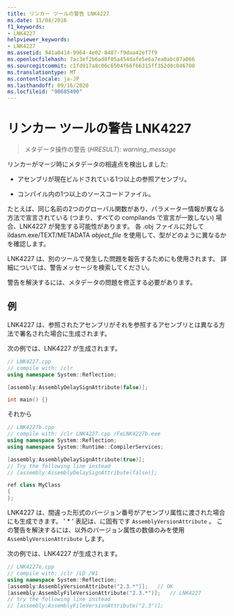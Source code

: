 ```yaml
---
title: リンカー ツールの警告 LNK4227
ms.date: 11/04/2016
f1_keywords:
- LNK4227
helpviewer_keywords:
- LNK4227
ms.assetid: 941a0414-9964-4e02-8487-f9daa42ef7f9
ms.openlocfilehash: 7ac3ef2b6ad8f05a454dafe5e6a7ea0abc07a066
ms.sourcegitcommit: c1fd917a8c06c6504f66f66315ff352d0c046700
ms.translationtype: MT
ms.contentlocale: ja-JP
ms.lasthandoff: 09/16/2020
ms.locfileid: "90685490"
---
```

# <a name="linker-tools-warning-lnk4227"></a>リンカー ツールの警告 LNK4227

> メタデータ操作の警告 (*HRESULT*): *warning_message*

リンカーがマージ時にメタデータの相違点を検出しました:

- アセンブリが現在ビルドされている1つ以上の参照アセンブリ。

- コンパイル内の1つ以上のソースコードファイル。

たとえば、同じ名前の2つのグローバル関数があり、パラメーター情報が異なる方法で宣言されている (つまり、すべての compilands で宣言が一致しない) 場合、LNK4227 が発生する可能性があります。 各 .obj ファイルに対して ildasm.exe/TEXT/METADATA *object_file* を使用して、型がどのように異なるかを確認します。

LNK4227 は、別のツールで発生した問題を報告するためにも使用されます。 詳細については、警告メッセージを検索してください。

警告を解決するには、メタデータの問題を修正する必要があります。

## <a name="examples"></a>例

LNK4227 は、参照されたアセンブリがそれを参照するアセンブリとは異なる方法で署名された場合に生成されます。

次の例では、LNK4227 が生成されます。

```cpp
// LNK4227.cpp
// compile with: /clr
using namespace System::Reflection;

[assembly:AssemblyDelaySignAttribute(false)];

int main() {}
```

それから

```cpp
// LNK4227b.cpp
// compile with: /clr LNK4227.cpp /FeLNK4227b.exe
using namespace System::Reflection;
using namespace System::Runtime::CompilerServices;

[assembly:AssemblyDelaySignAttribute(true)];
// Try the following line instead
// [assembly:AssemblyDelaySignAttribute(false)];

ref class MyClass
{
};
```

LNK4227 は、間違った形式のバージョン番号がアセンブリ属性に渡された場合にも生成できます。  ' * ' 表記は、に固有です `AssemblyVersionAttribute` 。  この警告を解決するには、以外のバージョン属性の数値のみを使用 `AssemblyVersionAttribute` します。

次の例では、LNK4227 が生成されます。

```cpp
// LNK4227e.cpp
// compile with: /clr /LD /W1
using namespace System::Reflection;
[assembly:AssemblyVersionAttribute("2.3.*")];   // OK
[assembly:AssemblyFileVersionAttribute("2.3.*")];   // LNK4227
// try the following line instead
// [assembly:AssemblyFileVersionAttribute("2.3")];
```
